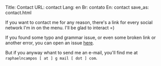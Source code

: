 Title: Contact
URL: contact
Lang: en
Br: contato
En: contact
save_as: contact.html

If you want to contact me for any reason, there's a link for every social network I'm in on the menu. I'll be glad to interact =)

If you found some typo and grammar issue, or even some broken link or another error, you can open an issue [here](https://github.com/raphaelncampos/raphaelncampos.github.io-src/issues).

But if you anyway whant to send me an e-mail, you'll find me at `raphaelncampos [ at ] g mail [ dot ] com`.